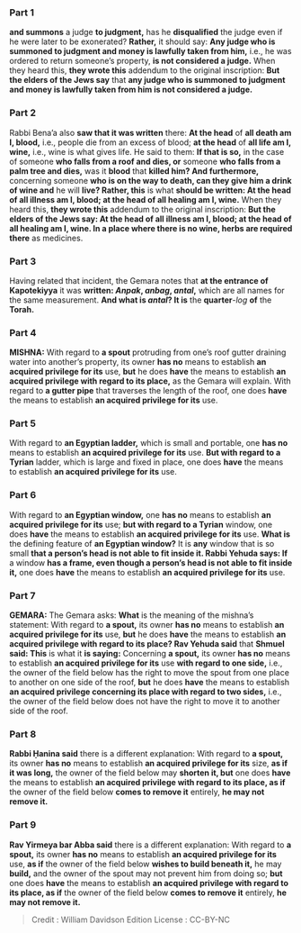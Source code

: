 
### Part 1
<b>and summons</b> a judge <b>to judgment,</b> has he <b>disqualified</b> the judge even if he were later to be exonerated? <b>Rather,</b> it should say: <b>Any judge who is summoned to judgment and money is lawfully taken from him,</b> i.e., he was ordered to return someone’s property, <b>is not considered a judge.</b> When they heard this, <b>they wrote this</b> addendum to the original inscription: <b>But the elders of the Jews say</b> that <b>any judge who is summoned to judgment and money is lawfully taken from him is not considered a judge.</b>

### Part 2
Rabbi Bena’a also <b>saw that it was written</b> there: <b>At the head</b> of <b>all death am I, blood,</b> i.e., people die from an excess of blood; <b>at the head</b> of <b>all life am I, wine,</b> i.e., wine is what gives life. He said to them: <b>If that is so,</b> in the case of someone <b>who falls from a roof and dies, or</b> someone <b>who falls from a palm tree and dies,</b> was it <b>blood</b> that <b>killed him? And furthermore,</b> concerning someone <b>who is on the way to death, can they give him a drink of wine and</b> he will <b>live? Rather, this</b> is what <b>should be written: At the head of all illness am I, blood; at the head of all healing am I, wine.</b> When they heard this, <b>they wrote this</b> addendum to the original inscription: <b>But the elders of the Jews say: At the head of all illness am I, blood; at the head of all healing am I, wine. In a place where there is no wine, herbs are required there</b> as medicines.

### Part 3
Having related that incident, the Gemara notes that <b>at the entrance of Kapotekiyya</b> it was <b>written: <i>Anpak</i>, <i>anbag</i>, <i>antal</i>,</b> which are all names for the same measurement. <b>And what is <i>antal</i>? It is</b> the <b>quarter</b>-<i>log</i> <b>of</b> the <b>Torah.</b>

### Part 4
<strong>MISHNA:</strong> With regard to <b>a spout</b> protruding from one’s roof gutter draining water into another’s property, its owner <b>has no</b> means to establish <b>an acquired privilege for its</b> use, <b>but</b> he does <b>have</b> the means to establish <b>an acquired privilege with regard to its place,</b> as the Gemara will explain. With regard to <b>a gutter pipe</b> that traverses the length of the roof, one does <b>have</b> the means to establish <b>an acquired privilege for its</b> use.

### Part 5
With regard to <b>an Egyptian ladder,</b> which is small and portable, one <b>has no</b> means to establish <b>an acquired privilege for its</b> use. <b>But with regard to a Tyrian</b> ladder, which is large and fixed in place, one does <b>have</b> the means to establish <b>an acquired privilege for its</b> use.

### Part 6
With regard to <b>an Egyptian window,</b> one <b>has no</b> means to establish <b>an acquired privilege for its</b> use; <b>but with regard to a Tyrian</b> window, one does <b>have</b> the means to establish <b>an acquired privilege for its</b> use. <b>What is</b> the defining feature of <b>an Egyptian window?</b> It is <b>any</b> window that is so small <b>that a person’s head is not able to fit inside it. Rabbi Yehuda says: If</b> a window <b>has a frame, even though a person’s head is not able to fit inside it,</b> one does <b>have</b> the means to establish <b>an acquired privilege for its</b> use.

### Part 7
<strong>GEMARA:</strong> The Gemara asks: <b>What</b> is the meaning of the mishna’s statement: With regard to <b>a spout,</b> its owner <b>has no</b> means to establish <b>an acquired privilege for its</b> use, <b>but</b> he does <b>have</b> the means to establish <b>an acquired privilege with regard to its place? Rav Yehuda said</b> that <b>Shmuel said: This</b> is what it <b>is saying:</b> Concerning <b>a spout,</b> its owner <b>has no</b> means to establish <b>an acquired privilege for its</b> use <b>with regard to one side,</b> i.e., the owner of the field below has the right to move the spout from one place to another on one side of the roof, <b>but</b> he does <b>have</b> the means to establish <b>an acquired privilege concerning its place with regard to two sides,</b> i.e., the owner of the field below does not have the right to move it to another side of the roof.

### Part 8
<b>Rabbi Ḥanina said</b> there is a different explanation: With regard to <b>a spout,</b> its owner <b>has no</b> means to establish <b>an acquired privilege for its</b> size, <b>as if it was long,</b> the owner of the field below may <b>shorten it, but</b> one does <b>have</b> the means to establish <b>an acquired privilege with regard to its place, as if</b> the owner of the field below <b>comes to remove it</b> entirely, <b>he may not remove it.</b>

### Part 9
<b>Rav Yirmeya bar Abba said</b> there is a different explanation: With regard to <b>a spout,</b> its owner <b>has no</b> means to establish <b>an acquired privilege for its</b> use, <b>as if</b> the owner of the field below <b>wishes to build beneath it,</b> he may <b>build,</b> and the owner of the spout may not prevent him from doing so; <b>but</b> one does <b>have</b> the means to establish <b>an acquired privilege with regard to its place, as if</b> the owner of the field below <b>comes to remove it</b> entirely, <b>he may not remove it.</b>

>Credit : William Davidson Edition
>License : CC-BY-NC